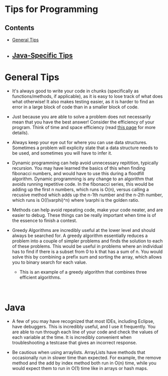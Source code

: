 # Tips for Programming
## Contents
- [General Tips](#generaltips)
- [Java-Specific Tips](#java)
    - 

# General Tips

- It's always good to write your code in chunks (specifically as functions/methods, if applicable),
as it is easy to lose track of what does what otherwise!
It also makes testing easier, as it is harder to find an error in a
large block of code than in a smaller block of code. 

- Just because you are able to solve a problem does not
necessarily mean that you have the best answer! Consider the efficiency of your program.
Think of time and space efficiency (read [this page](/resources/efficiency) for more details).

- Always keep your eye out for where you can use data structures. Sometimes a problem will explicity state that a data structure needs to be used, and sometimes you will have to infer it.

- Dynamic programming can help avoid unnecessary repitition, typically recursion. You may have learned the basics of this when finding fibonacci numbers, and would have to use this during a floodfill algorithm. Dynamic programming is any change to an algorithm that avoids running repetitive code. In the fibonacci series, this would be adding up the first n numbers, which runs is O(n), versus calling a recusive method which adds up the n-1th number and the n-2th number, which runs is O((\varphi)^n) where \varphi is the golden ratio.

- Methods can help avoid repeating code, make your code neater, and are easier to debug. These things can be really important when time is of the essence to finish a contest.

- Greedy Algorithms are incredibly useful at the lower level and should always be searched for. A greedy algorithm essentially reduces a problem into a couple of simpler problems and finds the solution to each of these problems. This would be useful in problems where an individual has to find if there is a subset from 0 to k that has a sum of n. You would solve this by combining a prefix sum and sorting the array, which allows you to binary search for each value. 
    - This is an example of a greedy algorithm that combines three efficient algorithms.



<br>

# Java

- A few of you may have recognized that most IDEs, including Eclipse, have debuggers. This is incredibly useful, and I use it frequently. You are able to run through each line of your code and check the values of each variable at the time. It is incredibly convenient when troubleshooting a testcase that gives an incorrect response.

- Be cautious when using arraylists. ArrayLists have methods that occasionally run in slower time than expected. For example, the remove method and the add by index method both run in O(n) time, while you would expect them to run in O(1) time like in arrays or hash maps.
